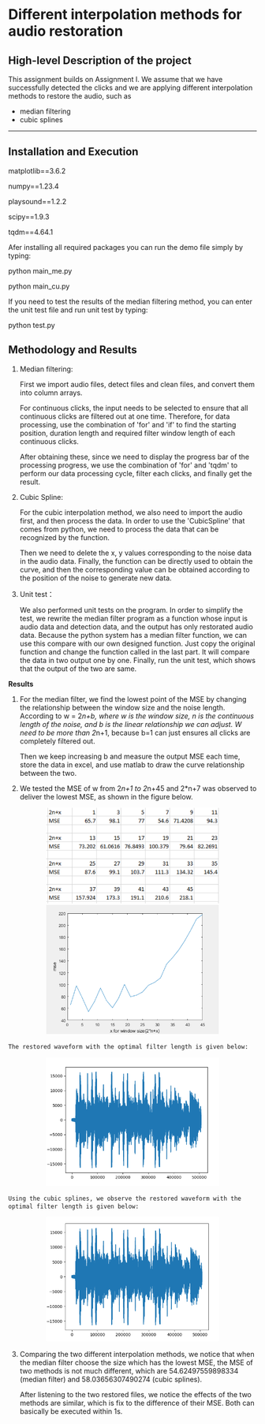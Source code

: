 # Different interpolation methods for audio restoration

## High-level Description of the project

This assignment builds on Assignment I. We assume that we have successfully detected the clicks and we are applying different interpolation methods to restore the audio, such as 
- median filtering
- cubic splines

---

## Installation and Execution                              
matplotlib==3.6.2

numpy==1.23.4

playsound==1.2.2

scipy==1.9.3

tqdm==4.64.1

Afer installing all required packages you can run the demo file simply by typing:

python main_me.py

python main_cu.py

If you need to test the results of the median filtering method, you can enter the unit test file and run unit test by typing:

python test.py



## Methodology and Results
1. Median filtering: 

    First we import audio files, detect files and clean files, and convert them into column arrays.

    For continuous clicks, the input needs to be selected to ensure that all continuous clicks are filtered out at one time. Therefore, for data processing, use the combination of 'for' and 'if' to find the starting position, duration length and required filter window length of each continuous clicks.

    After obtaining these, since we need to display the progress bar of the processing progress, we use the combination of 'for' and 'tqdm' to perform our data processing cycle, filter each clicks, and finally get the result.

2. Cubic Spline: 

    For the cubic interpolation method, we also need to import the audio first, and then process the data. In order to use the 'CubicSpline' that comes from python, we need to process the data that can be recognized by the function. 

    Then we need to delete the x, y values corresponding to the noise data in the audio data. Finally, the function can be directly used to obtain the curve, and then the corresponding value can be obtained according to the position of the noise to generate new data.

3. Unit test：

    We also performed unit tests on the program. In order to simplify the test, we rewrite the median filter program as a function whose input is audio data and detection data, and the output has only restorated audio data. Because the python system has a median filter function, we can use this compare with our own designed function. Just copy the original function and change the function called in the last part. It will compare the data in two output one by one. Finally, run the unit test, which shows that the output of the two are same.



**Results**

1. For the median filter, we find the lowest point of the MSE by changing the relationship between the window size and the noise length. According to w = 2*n+b, where w is the window size, n is the continuous length of the noise, and b is the linear relationship we can adjust. W need to be more than 2*n+1, because b=1 can just ensures all clicks are completely filtered out. 

    Then we keep increasing b and measure the output MSE each time, store the data in excel, and use matlab to draw the curve relationship between the two.

2. We tested the MSE of w from 2*n+1 to 2*n+45 and 2*n+7 was observed to deliver the lowest MSE, as shown in the figure below.
<div align=center>
<img src="table.png" width="350">
</div>

<div align=center>
<img src="MedianFilter_MSEvsLength.png" width="350">
</div>

    The restored waveform with the optimal filter length is given below:

<div align=center>
<img src="wav1.png" width="350">
</div>

    Using the cubic splines, we observe the restored waveform with the optimal filter length is given below:
<div align=center>
<img src="wav2.png" width="350">
</div>

3. Comparing the two different interpolation methods, we notice that when the median filter choose the size which has the lowest MSE, the MSE of two methods is not much different, which are 54.62497559898334 (median filter) and 58.03656307490274 (cubic splines).

    After listening to the two restored files, we notice the effects of the two methods are similar, which is fix to the difference of their MSE. Both can basically be executed within 1s.

